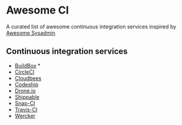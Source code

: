 Awesome CI
==========

A curated list of awesome continuous integration services inspired by [Awesome Sysadmin](https://github.com/kahun/awesome-sysadmin)

Continuous integration services 
-----------------------------------

* [BuildBox](https://buildbox.io/) *
* [CircleCI](https://circleci.com/)
* [Cloudbees](http://www.cloudbees.com/)
* [Codeship](https://codeship.io/)
* [Drone.io](https://drone.io/)
* [Shippable](http://www.shippable.com/)
* [Snap-CI](https://www.snap-ci.com/)
* [Travis-CI](https://travis-ci.org/) 
* [Wercker](https://app.wercker.com/#explore)
